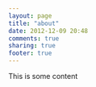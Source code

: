 ```yaml
---
layout: page
title: "about"
date: 2012-12-09 20:48
comments: true
sharing: true
footer: true
---
```



This is some content
